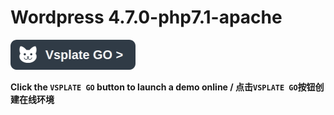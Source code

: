 # Wordpress 4.7.0-php7.1-apache

<a href="https://www.vsplate.com/?docker-compose=https://github.com/vsplate/dcenvs/wordpress/4.7.0-php7.1-apache"><img alt="VSPLATE GO" src="https://raw.githubusercontent.com/vsplate/images/master/vsgo_btn.png" width="200px"></a>

**Click the `VSPLATE GO` button to launch a demo online / 点击`VSPLATE GO`按钮创建在线环境**